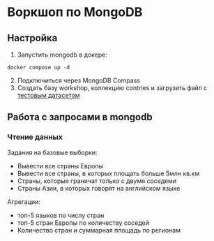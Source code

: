 # Воркшоп по MongoDB

## Настройка

1. Запустить mongodb в докере:
```
docker compose up -d
```

2. Подключиться через MongoDB Compass
3. Создать базу workshop, коллекцию contries и загрузить файл с [тестовым датасетом](https://github.com/ozlerhakan/mongodb-json-files/blob/master/datasets/countries-small.json)

## Работа с запросами в mongodb

### Чтение данных

Задания на базовые выборки:
* Вывести все страны Европы
* Вывести все страны, в которых площать больше 5млн кв.км
* Страны, которые граничат только с двумя соседями
* Страны Азии, в которых говорят на английском языке

Агрегации:
* топ-5 языков по числу стран
* топ-5 стран Европы по количеству соседей
* Количество стран и суммарная площадь по регионам

